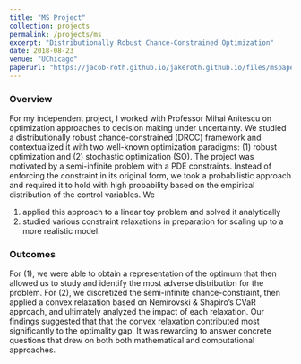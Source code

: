 ```yaml
---
title: "MS Project"
collection: projects
permalink: /projects/ms
excerpt: "Distributionally Robust Chance-Constrained Optimization"
date: 2018-08-23
venue: "UChicago"
paperurl: "https://jacob-roth.github.io/jakeroth.github.io/files/mspaper.pdf"
---
```

### Overview
For my independent project, I worked with Professor Mihai Anitescu on optimization approaches to decision making under uncertainty.
We studied a distributionally robust chance-constrained (DRCC) framework and contextualized it with two well-known optimization paradigms: (1) robust optimization and (2) stochastic optimization (SO).
The project was motivated by a semi-infinite problem with a PDE constraints.
Instead of enforcing the constraint in its original form, we took a probabilistic approach and required it to hold with high probability based on the empirical distribution of the control variables.
We
 1. applied this approach to a linear toy problem and solved it analytically
 2. studied various constraint relaxations in preparation for scaling up to a more realistic model.

### Outcomes
For (1), we were able to obtain a representation of the optimum that then allowed us to study and identify the most adverse distribution for the problem.
For (2), we discretized the semi-infinite chance-constraint, then applied a convex relaxation based on Nemirovski & Shapiro’s CVaR approach, and ultimately analyzed the impact of each relaxation.
Our findings suggested that that the convex relaxation contributed most significantly to the optimality gap. It was rewarding to answer concrete questions that drew on both both mathematical and computational approaches.

